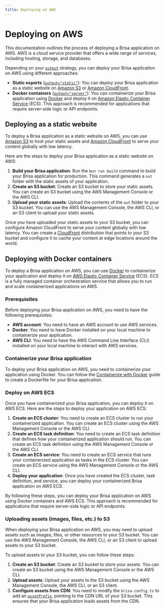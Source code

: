 ```yaml
---
title: Deploying on AWS
---
```


# Deploying on AWS

This documentation outlines the process of deploying a Brisa application on AWS. AWS is a cloud service provider that offers a wide range of services, including hosting, storage, and databases.

Depending on your [`output`](/building-your-application/configuring/output) strategy, you can deploy your Brisa application on AWS using different approaches:

- **Static exports** ([`output="static"`](/building-your-application/configuring/output#2-static-output-static)): You can deploy your Brisa application as a static website on [Amazon S3](https://aws.amazon.com/s3/) or [Amazon CloudFront](https://aws.amazon.com/cloudfront/).
- **Docker containers** ([`output="server"`](/building-your-application/configuring/output#1-server-output-server)): You can containerize your Brisa application using [Docker](/building-your-application/deploying/docker) and deploy it on [Amazon Elastic Container Service](https://aws.amazon.com/ecs/) (ECS). This approach is recommended for applications that require server-side logic or API endpoints.

## Deploying as a static website

To deploy a Brisa application as a static website on AWS, you can use [Amazon S3](https://aws.amazon.com/s3/) to host your static assets and [Amazon CloudFront](https://aws.amazon.com/cloudfront/) to serve your content globally with low latency.

Here are the steps to deploy your Brisa application as a static website on AWS:

1. **Build your Brisa application**: Run the `bun run build` command to build your Brisa application for production. This command generates a `out` folder with the static assets of your application.
2. **Create an S3 bucket**: Create an S3 bucket to store your static assets. You can create an S3 bucket using the AWS Management Console or the AWS CLI.
3. **Upload your static assets**: Upload the contents of the `out` folder to your S3 bucket. You can use the AWS Management Console, the AWS CLI, or an S3 client to upload your static assets.

Once you have uploaded your static assets to your S3 bucket, you can configure Amazon CloudFront to serve your content globally with low latency. You can create a [CloudFront](https://aws.amazon.com/cloudfront/) distribution that points to your S3 bucket and configure it to cache your content at edge locations around the world.

## Deploying with Docker containers

To deploy a Brisa application on AWS, you can use [Docker](/building-your-application/deploying/docker) to containerize your application and deploy it on [AWS Elastic Container Service](https://aws.amazon.com/es/ecs/) (ECS). ECS is a fully managed container orchestration service that allows you to run and scale containerized applications on AWS.

### Prerequisites

Before deploying your Brisa application on AWS, you need to have the following prerequisites:

- **AWS account**: You need to have an AWS account to use AWS services.
- **Docker**: You need to have Docker installed on your local machine to containerize your application.
- **AWS CLI**: You need to have the AWS Command Line Interface (CLI) installed on your local machine to interact with AWS services.

### Containerize your Brisa application

To deploy your Brisa application on AWS, you need to containerize your application using Docker. You can follow the [Containerize with Docker](/building-your-application/deploying/docker) guide to create a Dockerfile for your Brisa application.

### Deploy on AWS ECS

Once you have containerized your Brisa application, you can deploy it on AWS ECS. Here are the steps to deploy your application on AWS ECS:

1. **Create an ECS cluster**: You need to create an ECS cluster to run your containerized application. You can create an ECS cluster using the AWS Management Console or the AWS CLI.
2. **Create an ECS task definition**: You need to create an ECS task definition that defines how your containerized application should run. You can create an ECS task definition using the AWS Management Console or the AWS CLI.
3. **Create an ECS service**: You need to create an ECS service that runs your containerized application as tasks in the ECS cluster. You can create an ECS service using the AWS Management Console or the AWS CLI.
4. **Deploy your application**: Once you have created the ECS cluster, task definition, and service, you can deploy your containerized Brisa application on AWS ECS.

By following these steps, you can deploy your Brisa application on AWS using Docker containers and AWS ECS. This approach is recommended for applications that require server-side logic or API endpoints.

### Uploading assets (images, files, etc.) to S3

When deploying your Brisa application on AWS, you may need to upload assets such as images, files, or other resources to your S3 bucket. You can use the AWS Management Console, the AWS CLI, or an S3 client to upload assets to your S3 bucket.

To upload assets to your S3 bucket, you can follow these steps:

1. **Create an S3 bucket**: Create an S3 bucket to store your assets. You can create an S3 bucket using the AWS Management Console or the AWS CLI.
2. **Upload assets**: Upload your assets to the S3 bucket using the AWS Management Console, the AWS CLI, or an S3 client.
3. **Configure assets from CDN**: You need to modify the `brisa.config.ts` to add an [`assetPrefix`](/building-your-application/configuring/asset-prefix), pointing to the CDN URL of your S3 bucket. This ensures that your Brisa application loads assets from the CDN.

